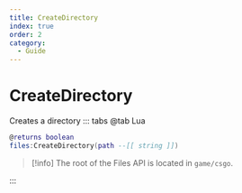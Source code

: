```yaml
---
title: CreateDirectory
index: true
order: 2
category:
  - Guide
---
```


# CreateDirectory
Creates a directory
::: tabs
@tab Lua
```lua
@returns boolean
files:CreateDirectory(path --[[ string ]])
```
> [!info]
> The root of the Files API is located in `game/csgo`.

:::
